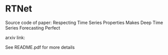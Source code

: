 # RTNet
Source code of paper: Respecting Time Series Properties Makes Deep Time Series Forecasting Perfect

arxiv link:

See README.pdf for more details
